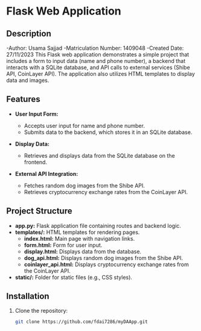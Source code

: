 # Flask Web Application

## Description
-Author: Usama Sajjad
-Matriculation Number: 1409048
-Created Date: 27/11/2023
This Flask web application demonstrates a simple project that includes a form to input data (name and phone number), a backend that interacts with a SQLite database, and API calls to external services (Shibe API, CoinLayer API). The application also utilizes HTML templates to display data and images.

## Features
- **User Input Form:**
  - Accepts user input for name and phone number.
  - Submits data to the backend, which stores it in an SQLite database.

- **Display Data:**
  - Retrieves and displays data from the SQLite database on the frontend.

- **External API Integration:**
  - Fetches random dog images from the Shibe API.
  - Retrieves cryptocurrency exchange rates from the CoinLayer API.

## Project Structure
- **app.py:** Flask application file containing routes and backend logic.
- **templates/:** HTML templates for rendering pages.
  - **index.html:** Main page with navigation links.
  - **form.html:** Form for user input.
  - **display.html:** Displays data from the database.
  - **dog_api.html:** Displays random dog images from the Shibe API.
  - **coinlayer_api.html:** Displays cryptocurrency exchange rates from the CoinLayer API.
- **static/:** Folder for static files (e.g., CSS styles).

## Installation
1. Clone the repository:
   ```bash
   git clone https://github.com/fdai7286/myDAApp.git

